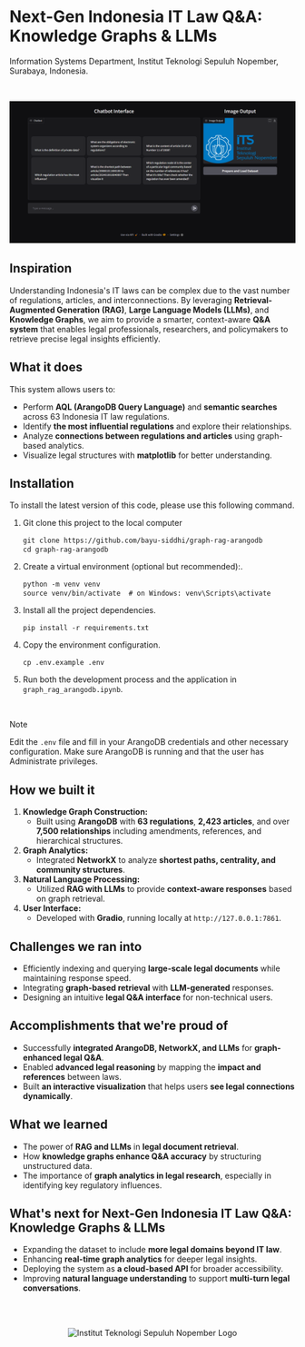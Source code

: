 # Next-Gen Indonesia IT Law Q&A: Knowledge Graphs & LLMs
Information Systems Department, Institut Teknologi Sepuluh Nopember, Surabaya, Indonesia.

<br>

![User Interface](assets/interface.png)

## Inspiration
Understanding Indonesia's IT laws can be complex due to the vast number of regulations, articles, and interconnections. By leveraging **Retrieval-Augmented Generation (RAG)**, **Large Language Models (LLMs)**, and **Knowledge Graphs**, we aim to provide a smarter, context-aware **Q&A system** that enables legal professionals, researchers, and policymakers to retrieve precise legal insights efficiently.

## What it does
This system allows users to:
- Perform **AQL (ArangoDB Query Language)** and **semantic searches** across 63 Indonesia IT law regulations.  
- Identify **the most influential regulations** and explore their relationships.
- Analyze **connections between regulations and articles** using graph-based analytics.
- Visualize legal structures with **matplotlib** for better understanding.

## Installation
To install the latest version of this code, please use this following command.
1. Git clone this project to the local computer
    ```shell
    git clone https://github.com/bayu-siddhi/graph-rag-arangodb
    cd graph-rag-arangodb
    ```

2. Create a virtual environment (optional but recommended):.
    ```shell
    python -m venv venv  
    source venv/bin/activate  # on Windows: venv\Scripts\activate  
    ```

3. Install all the project dependencies.
    ```shell
    pip install -r requirements.txt
    ```

4. Copy the  environment configuration.
    ```shell
    cp .env.example .env  
    ```

5. Run both the development process and the application in `graph_rag_arangodb.ipynb`.

<br>

> [!NOTE]
> Edit the `.env` file and fill in your ArangoDB credentials and other necessary configuration.
> Make sure ArangoDB is running and that the user has Administrate privileges.

## How we built it  
1. **Knowledge Graph Construction:**  
   - Built using **ArangoDB** with **63 regulations**, **2,423 articles**, and over **7,500 relationships** including amendments, references, and hierarchical structures.
2. **Graph Analytics:**
   - Integrated **NetworkX** to analyze **shortest paths, centrality, and community structures**.
3. **Natural Language Processing:**
   - Utilized **RAG with LLMs** to provide **context-aware responses** based on graph retrieval.
4. **User Interface:**
   - Developed with **Gradio**, running locally at `http://127.0.0.1:7861`.

## Challenges we ran into
- Efficiently indexing and querying **large-scale legal documents** while maintaining response speed.
- Integrating **graph-based retrieval** with **LLM-generated** responses.
- Designing an intuitive **legal Q&A interface** for non-technical users.

## Accomplishments that we're proud of
- Successfully **integrated ArangoDB, NetworkX, and LLMs** for **graph-enhanced legal Q&A**.
- Enabled **advanced legal reasoning** by mapping the **impact and references** between laws.
- Built **an interactive visualization** that helps users **see legal connections dynamically**.

## What we learned
- The power of **RAG and LLMs** in **legal document retrieval**.
- How **knowledge graphs enhance Q&A accuracy** by structuring unstructured data.
- The importance of **graph analytics in legal research**, especially in identifying key regulatory influences.

## What's next for Next-Gen Indonesia IT Law Q&A: Knowledge Graphs & LLMs
- Expanding the dataset to include **more legal domains beyond IT law**.
- Enhancing **real-time graph analytics** for deeper legal insights.
- Deploying the system as **a cloud-based API** for broader accessibility.
- Improving **natural language understanding** to support **multi-turn legal conversations**.

<br><br>
<div align="center">
  <image src="assets/ITS-logo.png", width=200, alt="Institut Teknologi Sepuluh Nopember Logo">
</div>
